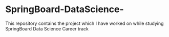 # SpringBoard-DataScience-
This repository contains the project which I have worked on while studying SpringBoard Data Science Career track
